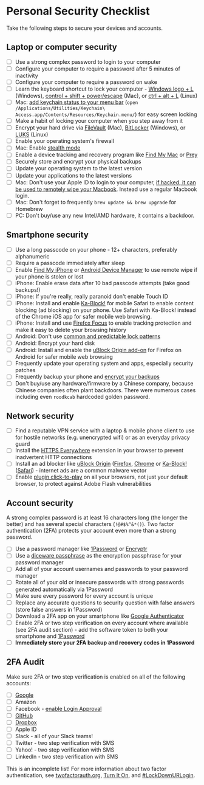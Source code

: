 # Personal Security Checklist

Take the following steps to secure your devices and accounts.

## Laptop or computer security
- [ ] Use a strong complex password to login to your computer
- [ ] Configure your computer to require a password after 5 minutes of inactivity
- [ ] Configure your computer to require a password on wake
- [ ] Learn the keyboard shortcut to lock your computer - [Windows logo + L](https://support.microsoft.com/en-us/help/12445/windows-keyboard-shortcuts) (Windows), [control + shift + power/escape](http://www.macworld.co.uk/how-to/mac/how-lock-mac-3639053/) (Mac), or [ctrl + alt + L](https://askubuntu.com/questions/126782/keyboard-shortcut-for-lockscreen-not-working) (Linux)
- [ ] Mac: [add keychain status to your menu bar](http://osxdaily.com/2011/02/10/lock-mac-desktop-via-menu/) (`open /Applications/Utilities/Keychain\ Access.app/Contents/Resources/Keychain.menu/`) for easy screen locking
- [ ] Make a habit of locking your computer when you step away from it
- [ ] Encrypt your hard drive via [FileVault](https://support.apple.com/en-us/HT204837) (Mac), [BitLocker](http://www.windowscentral.com/how-use-bitlocker-encryption-windows-10) (Windows), or [LUKS](http://www.pavelkogan.com/2014/05/23/luks-full-disk-encryption/) (Linux)
- [ ] Enable your operating system's firewall
- [ ] Mac: Enable [stealth mode](http://osxdaily.com/2015/11/18/enable-stealth-mode-mac-os-x-firewall/)
- [ ] Enable a device tracking and recovery program like [Find My Mac](https://support.apple.com/explore/find-my-iphone-ipad-mac-watch) or [Prey](https://preyproject.com/)
- [ ] Securely store and encrypt your physical backups
- [ ] Update your operating system to the latest version
- [ ] Update your applications to the latest versions
- [ ] Mac: Don't use your Apple ID to login to your computer, [if hacked, it can be used to remotely wipe your Macbook](https://www.wired.com/2012/08/apple-amazon-mat-honan-hacking/). Instead use a regular Macbook login.
- [ ] Mac: Don't forget to frequently `brew update && brew upgrade` for Homebrew
- [ ] PC: Don't buy/use any new Intel/AMD hardware, it contains a backdoor.

## Smartphone security
- [ ] Use a long passcode on your phone - 12+ characters, preferably alphanumeric
- [ ] Require a passcode immediately after sleep
- [ ] Enable [Find My iPhone](https://www.apple.com/icloud/find-my-iphone.html) or [Android Device Manager](https://www.google.com/android/devicemanager) to use remote wipe if your phone is stolen or lost
- [ ] iPhone: Enable erase data after 10 bad passcode attempts (take good backups!)
- [ ] iPhone: If you're really, really paranoid don't enable Touch ID
- [ ] iPhone: Install and enable [Ka-Block!](https://itunes.apple.com/us/app/ka-block!-block-ads-tracking/id1037173557?mt=8) for mobile Safari to enable content blocking (ad blocking) on your phone. Use Safari with Ka-Block! instead of the Chrome iOS app for safer mobile web browsing.
- [ ] iPhone: Install and use [Firefox Focus](https://itunes.apple.com/us/app/firefox-focus-privacy-browser/id1055677337?mt=8) to enable tracking protection and make it easy to delete your browsing history
- [ ] Android: Don't use [common and predictable lock patterns](http://www.androidauthority.com/lock-pattern-predictable-636267/)
- [ ] Android: Encrypt your hard disk
- [ ] Android: Install and enable the [uBlock Origin add-on](https://addons.mozilla.org/en-US/android/addon/ublock-origin/) for Firefox on Android for safer mobile web browsing
- [ ] Frequently update your operating system and apps, especially security patches
- [ ] Frequently backup your phone and [encrypt your backups](https://support.apple.com/en-us/HT205220)
- [ ] Don't buy/use any hardware/firmware by a Chinese company, because Chinese companies often plant backdoors. There were numerous cases including even ```roodkcab``` hardcoded golden password.

## Network security
- [ ] Find a reputable VPN service with a laptop & mobile phone client to use for hostile networks (e.g. unencrypted wifi) or as an everyday privacy guard
- [ ] Install the [HTTPS Everywhere](https://www.eff.org/Https-everywhere) extension in your browser to prevent inadvertent HTTP connections
- [ ] Install an ad blocker like [uBlock Origin](https://github.com/gorhill/uBlock) ([Firefox](https://addons.mozilla.org/firefox/addon/ublock-origin/), [Chrome](https://chrome.google.com/webstore/detail/ublock-origin/cjpalhdlnbpafiamejdnhcphjbkeiagm?hl=en) or [Ka-Block!](https://github.com/dgraham/Ka-Block) ([Safari](https://safari-extensions.apple.com/details/?id=com.kablock.osx-UYW4V22L7E)) - internet ads are a common malware vector
- [ ] Enable [plugin click-to-play](http://arstechnica.com/information-technology/2016/04/edge-to-follow-chromes-lead-make-flash-ads-click-to-play/) on all your browsers, not just your default browser, to protect against Adobe Flash vulnerabilities

## Account security
A strong complex password is at least 16 characters long (the longer the better) and has several special characters (`!@#$%^&*()`). Two factor authentication (2FA) protects your account even more than a strong password.

- [ ] Use a password manager like [1Password](https://1password.com/) or [Encryptr](https://spideroak.com/solutions/encryptr)
- [ ] Use a [diceware passphrase](http://world.std.com/~reinhold/diceware.html) as the encryption passphrase for your password manager
- [ ] Add all of your account usernames and passwords to your password manager
- [ ] Rotate all of your old or insecure passwords with strong passwords generated automatically via 1Password
- [ ] Make sure every password for every account is unique
- [ ] Replace any accurate questions to security question with false answers (store false answers in 1Password)
- [ ] Download a 2FA app on your smartphone like [Google Authenticator](https://en.wikipedia.org/wiki/Google_Authenticator)
- [ ] Enable 2FA or two step verification on every account where available (see 2FA audit section) - add the software token to both your smartphone and [1Password](https://support.1password.com/one-time-passwords/)
- [ ] **Immediately store your 2FA backup and recovery codes in 1Password**

## 2FA Audit
Make sure 2FA or two step verification is enabled on all of the following accounts:

- [ ] [Google](https://myaccount.google.com/security/signinoptions/two-step-verification)
- [ ] Amazon
- [ ] Facebook - [enable Login Approval](https://www.facebook.com/settings?tab=security&section=approvals)
- [ ] [GitHub](https://github.com/settings/security)
- [ ] [Dropbox](https://www.dropbox.com/account/#security)
- [ ] Apple ID
- [ ] Slack - all of your Slack teams!
- [ ] Twitter - two step verification with SMS
- [ ] Yahoo! - two step verification with SMS
- [ ] LinkedIn - two step verification with SMS

This is an incomplete list! For more information about two factor authentication, see [twofactorauth.org](https://twofactorauth.org/), [Turn It On](https://www.turnon2fa.com/), and [#LockDownURLogin](https://www.lockdownyourlogin.com/).
